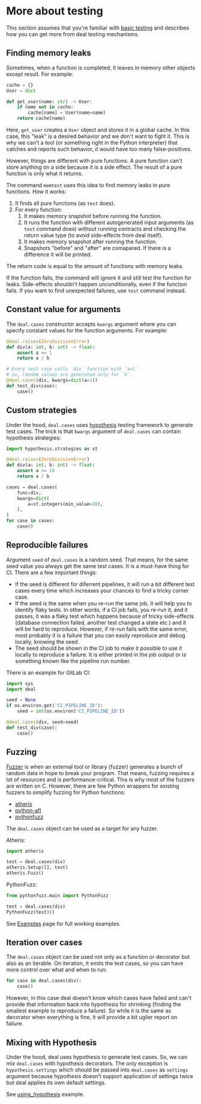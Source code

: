 # More about testing

This section assumes that you're familiar with [basic testing](../basic/tests.md) and describes how you can get more from deal testing mechanisms.

## Finding memory leaks

Sometimes, when a function is completed, it leaves in memory other objects except result. For example:

```python
cache = {}
User = dict

def get_user(name: str) -> User:
    if name not in cache:
        cache[name] = User(name=name)
    return cache[name]
```

Here, `get_user` creates a `User` object and stores it in a global cache. In this case, this "leak" is a desired behavior and we don't want to fight it. This is why we can't a tool (or something right in the Python interpreter) that catches and reports such behavior, it would have too many false-positives.

However, things are different with pure functions. A pure function can't store anything on a side because it is a side effect. The result of a pure function is only what it returns.

The command `memtest` uses this idea to find memory leaks in pure functions. How it works:

1. It finds all pure functions (as `test` does).
1. For every function:
    1. It makes memory snapshot before running the function.
    1. It runs the function with different autogenerated input arguments (as `test` command does) without running contracts and checking the return value type (to avoid side-effects from deal itself).
    1. It makes memory snapshot after running the function.
    1. Snapshots "before" and "after" are comapared. If there is a difference it will be printed.

The return code is equal to the amount of functions with memory leaks.

If the function fails, the command will ignore it and still test the function for leaks. Side-effects shouldn't happen unconditionally, even if the function fails. If you want to find unexpected failures, use `test` command instead.

## Constant value for arguments

The `deal.cases` constructor accepts `kwargs` argument where you can specify constant values for the function arguments. For example:

```python
@deal.raises(ZeroDivisionError)
def div(a: int, b: int) -> float:
    assert a == 1
    return a / b

# Every test case calls `div` function with `a=1`.
# So, random values are generated only for `b`.
@deal.cases(div, kwargs=dict(a=1))
def test_div(case):
    case()
```

## Custom strategies

Under the hood, `deal.cases` uses [hypothesis](https://hypothesis.readthedocs.io/en/latest/index.html) testing framework to generate test cases. The trick is that `kwargs` argument of `deal.cases` can contain hypothesis strategies:

```python
import hypothesis.strategies as st

@deal.raises(ZeroDivisionError)
def div(a: int, b: int) -> float:
    assert a >= 10
    return a / b

cases = deal.cases(
    func=div,
    kwargs=dict(
        a=st.integers(min_value=10),
    ),
)
for case in cases:
    case()
```

## Reproducible failures

Argument `seed` of `deal.cases` is a random seed. That means, for the same seed value you always get the same test cases. It is a must-have thing for CI. There are a few important things:

+ If the seed is different for diferrent pipelines, it will run a bit different test cases every time which increases your chances to find a tricky corner case.
+ If the seed is the same when you re-run the same job, it will help you to identify flaky tests. In other words, if a CI job fails, you re-run it, and it passes, it was a flaky test which happens because of tricky side-effects (database connection failed, another test changed a state etc.) and it will be hard to reproduce. However, if re-run fails with the same error, most probably it is a failure that you can easily reproduce and debug locally, knowing the seed.
+ The seed should be shown in the CI job to make it possible to use it locally to reproduce a failure. It is either printed in the job output or is something known like the pipeline run number.

There is an example for GitLab CI:

```python
import sys
import deal

seed = None
if os.environ.get('CI_PIPELINE_ID'):
    seed = int(os.environ['CI_PIPELINE_ID'])

@deal.cases(div, seed=seed)
def test_div(case):
    case()
```

## Fuzzing

[Fuzzer](https://en.wikipedia.org/wiki/Fuzzing) is when an external tool or library (fuzzer) generates a bunch of random data in hope to break your program. That means, fuzzing requires a lot of resources and is performance-critical. This is why most of the fuzzers are written on C. However, there are few Python wrappers for existing fuzzers to simplify fuzzing for Python functions:

+ [atheris](https://github.com/google/atheris)
+ [python-afl](https://github.com/jwilk/python-afl)
+ [pythonfuzz](https://gitlab.com/gitlab-org/security-products/analyzers/fuzzers/pythonfuzz)

The `deal.cases` object can be used as a target for any fuzzer.

Atheris:

```python
import atheris

test = deal.cases(div)
atheris.Setup([], test)
atheris.Fuzz()
```

PythonFuzz:

```python
from pythonfuzz.main import PythonFuzz

test = deal.cases(div)
PythonFuzz(test)()
```

See [Examples](./examples.html#fuzzing-atheris) page for full working examples.

## Iteration over cases

The `deal.cases` object can be used not only as a function or decorator but also as an iterable. On iteration, it emits the test cases, so you can have more control over what and when to run:

```python
for case in deal.cases(div):
    case()
```

However, in this case deal doesn't know which cases have failed and can't provide that information back into hypothesis for shrinking (finding the smallest example to reproduce a failure). So while it is the same as decorator when everything is fine, it will provide a bit uglier report on failure.

## Mixing with Hypothesis

Under the hood, deal uses hypothesis to generate test cases. So, we can mix `deal.cases` with hypothesis decorators. The only exception is `hypothesis.settings` which should be passed into `deal.cases` as `settings` argument because hypothesis doesn't support application of settings twice but deal applies its own default settings.

See [using_hypothesis](./examples.html#using-hypothesis) example.
